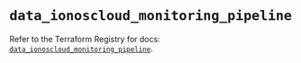 # `data_ionoscloud_monitoring_pipeline`

Refer to the Terraform Registry for docs: [`data_ionoscloud_monitoring_pipeline`](https://registry.terraform.io/providers/ionos-cloud/ionoscloud/6.7.4/docs/data-sources/monitoring_pipeline).

